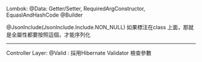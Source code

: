 Lombok:
@Data: Getter/Setter, RequiredArgConstructor, EquaslAndHashCode
@Builder

@JsonInclude(JsonInclude.Include.NON_NULL)
如果標注在class 上面，那就是全屬性都要按照這個，才能序列化

----

Controller Layer:
@Valid : 採用Hibernate Validator 檢查參數

